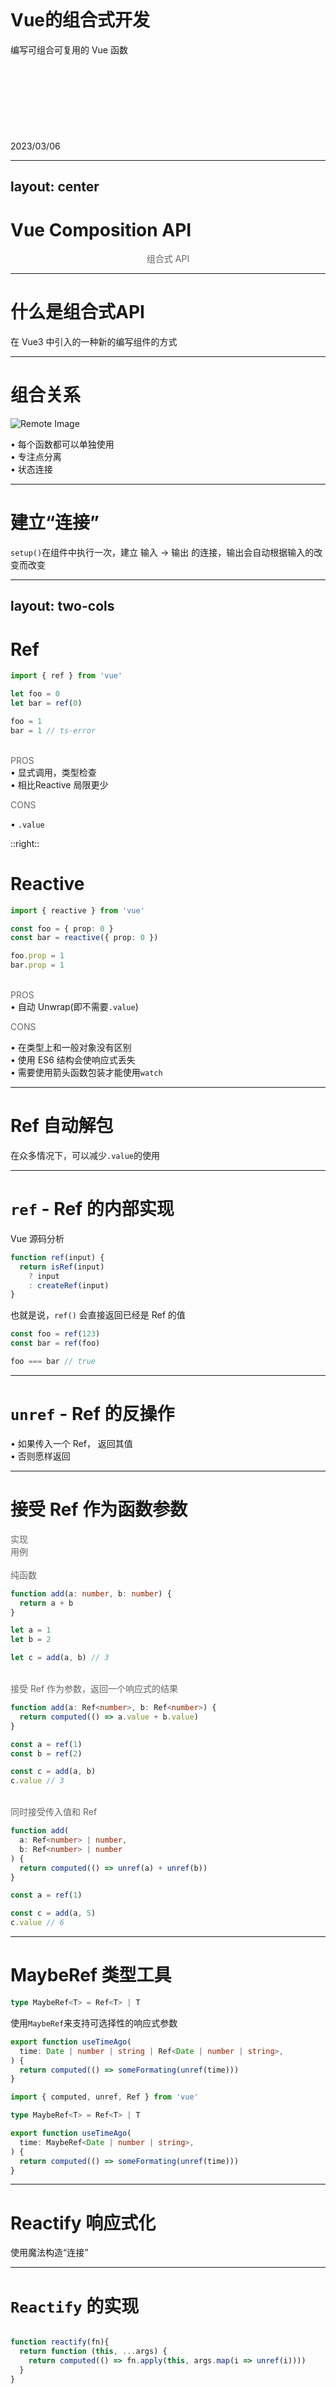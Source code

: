 <br />
<br />
<br />
<br />
<br />
<br />

# Vue的组合式开发
编写可组合可复用的 Vue 函数
<br />
<br />
<br />
<br />
<br />
<br />
<br />
<br />
<br />
2023/03/06

---
layout: center
---

# Vue Composition API

<center><font color="#666">组合式 API</font></center>


---

# 什么是组合式API
在 Vue3 中引入的一种新的编写组件的方式

<LR v-click-hide>
<template v-slot:left>
```ts
<script>
export default {
  data() {
    return {
      dark: false
    }
  },
  computed: {
    light() {
      return !this.dark
    }
  },
  methods: {
    toggleDark() {
      this.dark = !this.dark
    }
  }
}
</script>
```
</template>

<template v-slot:right>
```ts
<script>
import { ref, computed } from 'vue'

export default {
  setup() {
    const dark = ref(false)
    const light = computed(() => !dark.value)

    return {
      dark,
      light,
      toggleDark() {
        dark.value = !dark.value
      }
    }
  }
}
</script>
```
</template>
</LR>
<v-after v-click-hide>
<LR>
<template v-slot:left>
```ts {3,7-8,12-13}
<script>
export default {
  data() {
    return {
      dark: false
    }
  },
  computed: {
    light() {
      return !this.dark
    }
  },
  methods: {
    toggleDark() {
      this.dark = !this.dark
    }
  }
}
</script>
```
</template>

<template v-slot:right>
```ts {5,16}
<script>
import { ref, computed } from 'vue'

export default {
  setup() {
    const dark = ref(false)
    const light = computed(() => !dark.value)

    return {
      dark,
      light,
      toggleDark() {
        dark.value = !dark.value
      }
    }
  }
}
</script>
```
</template>
</LR>
</v-after>

---

# 什么是组合式API
在 Vue3 中引入的一种新的编写组件的方式

<LR v-click-hide>
<template v-slot:left>
```ts {4-6}
<script>
export default {
  data() {
    return {
      dark: false
    }
  },
  computed: {
    light() {
      return !this.dark
    }
  },
  methods: {
    toggleDark() {
      this.dark = !this.dark
    }
  }
}
</script>
```
</template>

<template v-slot:right>
```ts {6,10}
<script>
import { ref, computed } from 'vue'

export default {
  setup() {
    const dark = ref(false)
    const light = computed(() => !dark.value)

    return {
      dark,
      light,
      toggleDark() {
        dark.value = !dark.value
      }
    }
  }
}
</script>
```
</template>
</LR>
<v-after v-click-hide>
<LR>
<template v-slot:left>
```ts {8-12}
<script>
export default {
  data() {
    return {
      dark: false
    }
  },
  computed: {
    light() {
      return !this.dark
    }
  },
  methods: {
    toggleDark() {
      this.dark = !this.dark
    }
  }
}
</script>
```
</template>

<template v-slot:right>
```ts {7,11}
<script>
import { ref, computed } from 'vue'

export default {
  setup() {
    const dark = ref(false)
    const light = computed(() => !dark.value)

    return {
      dark,
      light,
      toggleDark() {
        dark.value = !dark.value
      }
    }
  }
}
</script>
```
</template>
</LR>
</v-after>

---

# 什么是组合式API
在 Vue3 中引入的一种新的编写组件的方式

<LR v-click-hide>
<template v-slot:left>
```ts {13-17}
<script>
export default {
  data() {
    return {
      dark: false
    }
  },
  computed: {
    light() {
      return !this.dark
    }
  },
  methods: {
    toggleDark() {
      this.dark = !this.dark
    }
  }
}
</script>
```
</template>

<template v-slot:right>
```ts {12-14}
<script>
import { ref, computed } from 'vue'

export default {
  setup() {
    const dark = ref(false)
    const light = computed(() => !dark.value)

    return {
      dark,
      light,
      toggleDark() {
        dark.value = !dark.value
      }
    }
  }
}
</script>
```
</template>
</LR>
<v-after v-click-hide>
<LR>
<template v-slot:left>
```ts
<script>
export default {
  data() {
    return {
      dark: false
    }
  },
  computed: {
    light() {
      return !this.dark
    }
  },
  methods: {
    toggleDark() {
      this.dark = !this.dark
    }
  }
}
</script>
```
</template>

<template v-slot:right>
```ts
<script>
import { ref, computed } from 'vue'

export default {
  setup() {
    const dark = ref(false)
    const light = computed(() => !dark.value)

    return {
      dark,
      light,
      toggleDark() {
        dark.value = !dark.value
      }
    }
  }
}
</script>
```
</template>
</LR>
</v-after>

---

# 为什么引入组合式API？


<v-clicks>
<LR class="mt-8 mb-8">
<template v-slot:left>
<font color="#666">选项式 API 存在的问题</font>
</template>
<template v-slot:right>
<font color="#666">组合式 API 提供的能力</font>
</template>
</LR>
<LR class="mb-4">
<template v-slot:left>
• 不利于复用
</template>
<template v-slot:right>
• 极易复用（原生JS函数）
</template>
</LR>
<LR class="mb-4">
<template v-slot:left>
• 潜在命名冲突
</template>
<template v-slot:right>
• 可灵活组合（生命周期钩子可多次使用）
</template>
</LR>
<LR class="mb-4">
<template v-slot:left>
• 上下文丢失
</template>
<template v-slot:right>
• 提供更好的上下文支持
</template>
</LR>
<LR class="mb-4">
<template v-slot:left>
• 有限的类型支持
</template>
<template v-slot:right>
• 更好的TypeScript类型支持
</template>
</LR>
<LR class="mb-4">
<template v-slot:left>
• 按API类型组织
</template>
<template v-slot:right>
• 按功能/逻辑组织
</template>
</LR>
<LR class="mb-4">
<template v-slot:left>
</template>
<template v-slot:right>
• 可独立于Vue组件使用
</template>
</LR>
</v-clicks>

---

# 什么是可组合函数
可复用逻辑的集合，专注点分离

<LR>
<template v-slot:left>

```ts
export function useDark(options: UseDarkOptions = {}) {
  const preferredDark = usePreferredDark()
  const mode = useColorMode()

  return computed<boolean>({
    get() {
      return mode.value === 'dark'
    },
    set(v) {
      mode.value = v === preferredDark.value 
        ? 'auto' : v ? 'dark' : 'light'
    },
  })
}
```

</template>
<template v-slot:right>

```ts
const isDark = useDark()
const toggleDark = useToggle(isDark)
```

```html
<button @click="toggleDark()" >
{{ isDark ? 'light' : 'dark' }}
</button>
```
<div class="flex-center mt-10">
<Dark />
</div>
</template>
</LR>

---

# 组合关系
![Remote Image](https://pageignore.github.io/share-ppt/useDark_img.png)

<v-clicks>
<div class="mb-5">• 每个函数都可以单独使用</div>
<div class="mb-5">• 专注点分离</div>
<div class="mb-5">• 状态连接</div>
</v-clicks>

---

# 建立“连接”
`setup()`在组件中执行一次，建立 输入 → 输出 的连接，输出会自动根据输入的改变而改变

<LR>
<template v-slot:left>
<v-clicks>
<div class="mb-5">• 状态驱动UI</div>
<div class="mb-5">• 状态改变会自动更新UI - 响应式</div>
<div class="mb-5">• 状态<code>setup()</code>函数，建立 状态 和 逻辑 的连接</div>
<div class="mb-5">• 通过<code>&#60;template&#62;</code>模板，建立 状态 和 UI 的连接</div>
</v-clicks>
</template>

<template v-slot:right>
<v-click>
  <Connect class="ml-4" />
</v-click>
</template>
</LR>

---
layout: two-cols
---

# Ref
<v-click at="1">
<div style="width:90%">

```ts
import { ref } from 'vue'

let foo = 0
let bar = ref(0)

foo = 1
bar = 1 // ts-error
```

</div>

</v-click>

<v-click at="2">

<br/>
<font color="#666">PROS</font>
<div class="mb-5 mt-5">• 显式调用，类型检查</div>
<div class="mb-5">• 相比Reactive 局限更少</div>

<font color="#666">CONS</font>
<div class="mt-5">• <code>.value</code></div>

</v-click>

::right::

# Reactive

<v-click at="1">

```ts
import { reactive } from 'vue'

const foo = { prop: 0 }
const bar = reactive({ prop: 0 })

foo.prop = 1
bar.prop = 1
```
</v-click>

<v-click at="3">

<br/>
<font color="#666">PROS</font>
<div class="mb-5 mt-5">• 自动 Unwrap(即不需要<code>.value</code>)</div>

<font color="#666">CONS</font>
<div class="mb-5 mt-5">• 在类型上和一般对象没有区别</div>
<div class="mb-5">• 使用 ES6 结构会使响应式丢失</div>
<div class="mb-5">• 需要使用箭头函数包装才能使用<code>watch</code></div>

</v-click>

---

# Ref 自动解包
在众多情况下，可以减少`.value`的使用

<v-clicks>

<LR>
<template v-slot:left>
<div class="lh-30">• <code>watch</code>直接接受Ref作为监听对象，并在回调函数中返回解包后的值</div>
</template> 
<template v-slot:right>

```ts
const counter = ref(0)

watch(counter, count => {
  console.log(count) // same as `counter.value`
})
```

</template>
</LR>

<LR>
<template v-slot:left>
<div class="lh-30">• Ref在模板中自动解包</div>
</template> 
<template v-slot:right>

```html
<template>
  <button @click="counter += 1">
    Counter is {{ counter }}
  </button>
</template>
```

</template>
</LR>

<LR>
<template v-slot:left>
<div class="lh-30">• 使用 Reactive 解包嵌套的 Ref</div>
</template> 
<template v-slot:right>

```ts
import { ref, reactive } from 'vue'
const foo = ref('bar')
const data = reactive({ foo, id: 10 })
data.foo // 'bar'
```

</template>
</LR>

</v-clicks>

---

# `ref` - Ref 的内部实现
Vue 源码分析

```ts
function ref(input) {
  return isRef(input)
    ? input
    : createRef(input)
}
```

也就是说，`ref()` 会直接返回已经是 Ref 的值

```ts
const foo = ref(123)
const bar = ref(foo)

foo === bar // true
```


---

# `unref` - Ref 的反操作
<div class="mt-5 mb-5">• 如果传入一个 Ref， 返回其值</div>
<div>• 否则愿样返回</div>

<v-click>
<LR>
<template v-slot:left>
<br />
<font color="#666">实现</font>
<br />

```ts
function unref<T>(r: Ref<T> | T): T {
  return isRef(r) ? r.value : r
}
```

</template> 
<template v-slot:right>
<br />
<font color="#666">使用</font>
<br />

```ts
import { unref, ref } from 'vue'

const foo = ref('foo')
unref(foo) // 'foo'

const bar = 'bar'
unref(bar) // 'bar'
```

</template>
</LR>
</v-click>

---

# 接受 Ref 作为函数参数

<div class="flex-3">
  <div class="flex-3-item-01"></div>
  <div class="flex-3-item-02">
   <font color="#666">实现</font>
  </div>
  <div class="flex-3-item-03">
   <font color="#666">用例</font>
  </div>
</div>

<v-clicks>

<div class="flex-3">
  <div class="flex-3-item-01"><br /><font color="#666">纯函数</font></div>
  <div class="flex-3-item-02">

  ```ts
  function add(a: number, b: number) {
    return a + b
  }
  ```

  </div>
  <div class="flex-3-item-03">
  
  ```ts
  let a = 1
  let b = 2

  let c = add(a, b) // 3
  ```
  
  </div>
</div>

<div class="flex-3">
  <div class="flex-3-item-01"><br /><font color="#666">接受 Ref 作为参数，返回一个响应式的结果</font></div>
  <div class="flex-3-item-02">

  ```ts
  function add(a: Ref<number>, b: Ref<number>) {
    return computed(() => a.value + b.value)
  }
  ```

  </div>
  <div class="flex-3-item-03">
  
  ```ts
  const a = ref(1)
  const b = ref(2)

  const c = add(a, b)
  c.value // 3
  ```
  
  </div>
</div>

<div class="flex-3">
  <div class="flex-3-item-01"><br /><font color="#666">同时接受传入值和 Ref</font></div>
  <div class="flex-3-item-02">

  ```ts
  function add(
    a: Ref<number> | number,
    b: Ref<number> | number
  ) {
    return computed(() => unref(a) + unref(b))
  }
  ```

  </div>
  <div class="flex-3-item-03">
  
  ```ts
  const a = ref(1)

  const c = add(a, 5)
  c.value // 6
  ```
  
  </div>
</div>

</v-clicks>

---

# MaybeRef 类型工具

```ts
type MaybeRef<T> = Ref<T> | T
```

使用`MaybeRef`来支持可选择性的响应式参数

```ts
export function useTimeAgo(
  time: Date | number | string | Ref<Date | number | string>,
) {
  return computed(() => someFormating(unref(time)))
}
```

```ts
import { computed, unref, Ref } from 'vue'

type MaybeRef<T> = Ref<T> | T

export function useTimeAgo(
  time: MaybeRef<Date | number | string>,
) {
  return computed(() => someFormating(unref(time)))
}
```

---

# Reactify 响应式化
使用魔法构造“连接”

<LR>
<template v-slot:left>

<div v-click>

可以将一个普通函数转化为一个响应式的函数

```ts
import { reactify } from '@vueuse/core'

function add(a, b) {
  return a + b
}

const useAdd = reactify(add)
```

自动 unref 入参，并将返回值包装为 computed

```ts
const x = ref(1)
const y = ref(2)
const z = useAdd(x, y) // z = 3

x.value = 10 // z = 12
```
</div>
</template>
<template v-slot:right>
<div v-click>

适用于JS原生方法

```ts
const useFloor= reactify(Math.floor)
const usePow = reactify(Math.pow)

const x = ref(2.4)
const res = usePow(useFloor(x), 2) // res = 4

x.value = 3.6 // res = 9
```

</div>
</template>
</LR>

---

# `Reactify` 的实现

```ts

function reactify(fn){
  return function (this, ...args) {
    return computed(() => fn.apply(this, args.map(i => unref(i))))
  }
}

```

---

# 让你的函数更灵活
让函数可以适应不同的场景

<LR>
<template v-slot:left>

<div>
构造一个“特殊的”Ref

```ts
import { useTitle } from '@vueuse/core'

const title = useTitle()

title.value = 'Hello World'
// 网页的标题随 Ref 改变

```

</div>
</template>

<template v-slot:right>

<div>
绑定一个现有的Ref

```ts
import { ref, computed } from 'vue'
import { useTitle } from '@vueuse/core'

const name = ref('Hello')
const title = computed(() => {
  return `${name.value} - World`
})

useTitle(title) // Hello - World

name.value = 'Hi' // Hi - World

```
</div>

</template>
</LR>

---

# `useTitle`
`useTitle` 的实现

```ts {all|7-8|10-14|all}
import { ref, watch } from 'vue'
import { MaybeRef } from '@vueuse/core'

export function useTitle(
  newTitle: MaybeRef<string | null | undefined>
) {
  // 重复使用用户提供的 Ref，或者建立一个新的
  const title = ref(newTitle || document.title)

  // 将页面的标题与 Ref 同步
  watch(title, (t) => {
    if (t != null)
      document.title = t
  }, { immediate: true })

  return title
}
```

---

# 重复使用已有的 Ref
如果将一个`ref`传递给`ref`构造函数，它会将其原样返回

<v-clicks>
<div class="mb-4">

```ts
const foo = ref(1)   // Ref<1>
const bar = ref(foo) // Ref<1>

foo === bar // true
```

</div>

<div class="mb-4">

```ts
function useFoo(foo: Ref<string> | string) {
  // 不需要额外操作
  const bar = isRef(foo) ? foo : ref(foo)

  // 与上面的代码等效
  const bar = ref(foo)

  /* ... */
}
```

</div>

<div class="mb-4">
这个技巧在编写不确定参数的函数时十分有用
</div>
</v-clicks>

---

# `Ref` / `unref`

<div v-click>
<div class="mt-5 mb-5">• <code>MaybeRef&#60;T&#62;</code>可以很好的配合`ref`和`unref`进行使用</div>
<div class="mb-5">• 使用<code>ref</code>当你想要将其标准化为Ref</div>
<div class="mb-5">• 使用<code>unref</code>当你想要获取其值</div>

```ts
type MaybeRef<T> = Ref<T> | T

function useBala<T>(arg: MaybeRef<T>) {
  const reference = ref(arg) // 得到 ref
  const value = unref(arg)   // 得到值
}
```

</div>

---

# 还可以更灵活
响应式的获取器

<LR>
<template v-slot:left>

<div>
接受响应式的`Ref`对象作为参数

```ts

const name = ref('Hello')
const title = computed(() => {
  return `${name.value} - World`
})

useTitle(title) // Hello - World

name.value = 'Hi' // Hi - World

```
</div>
</template>

<template v-slot:right>

<div>
直接传入一个函数

```ts

const name = ref('Hello')

useTitle(() => {
  return `${name.value} - World`
}) // Hello - World

name.value = 'Hi' // Hi - World

```
</div>

</template>
</LR>

---

# `MaybeComputedRef`

```ts

/**
 * 可能是一个 Ref，或者一个字面值
 */
export type MaybeRef<T> = T | Ref<T>

/**
 * 可能是一个 Ref，一个字面值，或者一个 Getter 函数
 */
export type MaybeComputedRef<T> = MaybeRef<T> | (() => T) | ComputedRef<T>

```

---

# `resolveRef`

```ts {all|2-3|all}
function resolveRef<T>(input: MaybeRef<T>): Ref<T> {
  return typeof input === 'function'
    ? computed(input)
    : ref(input)
}

```

<div class="mt-10" v-click>
如果传入的是一个函数，使用`computed`创建一个`Ref`对象，否则交由`ref()`处理
</div>

---

# `resolveUnRef`

```ts {all|2-3|all}
function resolveUnref<T>(input: MaybeRef<T>): T {
  return typeof input === 'function'
    ? input()
    : unref(input)
}

```

<div class="mt-10" v-click>
如果传入的是一个函数，直接调用取值，否则交由`ref()`处理
</div>

---

# `useTitle`
`useTitle` 的更灵活的实现

<LR>
<template v-slot:left>

<div>

```ts {2,5,7-8}
import { ref, watch } from 'vue'
import { MaybeRef} from '@vueuse/core'

export function useTitle(
  newTitle: MaybeRef<string | null | undefined>
) {
  // 重复使用用户提供的 Ref，或者建立一个新的
  const title = ref(newTitle || document.title)

  // 将页面的标题与 Ref 同步
  watch(title, (t) => {
    if (t != null)
      document.title = t
  }, { immediate: true })

  return title
}
```

</div>
</template>

<template v-slot:right>

<div>

```ts {2,5,7-8}
import { ref, watch } from 'vue'
import { MaybeComputedRef, resolveRef } from '@vueuse/core'

export function useTitle(
  newTitle: MaybeComputedRef<string | null | undefined>
) {
  // 重复使用用户提供的 Ref，或者建立一个新的
  const title = resolveRef(newTitle || document.title)

  // 将页面的标题与 Ref 同步
  watch(title, (t) => {
    if (t != null)
      document.title = t
  }, { immediate: true })

  return title
}
```
</div>

</template>
</LR>

---

# 将异步操作转换为“同步”
使用组合式API，甚至可以将异步请求转换为“同步”的

<v-clicks>
<div class="mb-5">
异步

```ts
const data = await fetch('https://api.github.com/').then(r => r.json())

// use data
```

</div>

<div class="mb-5">
组合式 API

```ts
const { data } = useFetch('https://api.github.com/').json()

const user_url = computed(() => data.value?.user_url)
```

</div>

<div>
先建立数据的“连接”，然后再等待异步请求返回将数据填充（注意：并不是真正的异步）
</div>
</v-clicks>

---

# 副作用自动清除
Vue原生的`watch`和`computed` API 会在组件销毁的时候自动解除其内部的依赖监听。
我们在编写自己的函数时，可以遵循同样的模式。

<div v-click>

```ts
import { onUnmounted } from 'vue'

export function useEventListener(target: EventTarget, name: string, fn: any) {
  target.addEventListener(name, fn)

  onUnmounted(() => {
    target.removeEventListener(name, fn) // <--
  })
}
```

</div>

---

# 状态共享
由于组合式 API 天然提供的灵活性，状态可以独立于组件被创建并使用

<LR>
<template v-slot:left>

<div v-click>

```ts
// shared.ts
import { reactive } from 'vue'

export const state = reactive({
  foo: 1,
  bar: 'Hello'
})
```

</div>

</template>
<template v-slot:right>

<div v-click>

```ts
// A.vue
import { state } from './shared.ts'

state.foo += 1
```

</div>

<div v-click>

```ts
// B.vue
import { state } from './shared.ts'

console.log(state.foo) // 2
```

</div>

</template>
</LR>

<div v-click class="mt-10">此方案不兼容SSR</div>

---

# useVModel
一个让使用 props 和 emit 更加容易的工具

<LR>
<template v-slot:left>

<div v-click>

```ts
export function useVModel(props, name) {
  const emit = getCurrentInstance().emit

  return computed({
    get() {
      return props[name]
    },
    set(v) {
      emit(`update:${name}`, v)
    }
  })
}
```

</div>

</template>
<template v-slot:right>

<div v-click>

```ts
export default defineComponent({
  setup(props) {
    const title = useVModel(props, 'title')

    return { title }
  }
})
```

</div>

<div v-click>

```html

<template>
  <input v-model:title="title" />
</template>

```

</div>

<div v-click>

```ts
setup(props) {
  const { titke } = useVModels(props)

  return { title }
}
```

</div>

</template>
</LR>

---

# 调试
让 `console.log` 更好看

<LR>
<template v-slot:left>

<div v-click>

```ts
const str = ref('hello world')
const num = ref(10086)
const obj = ref({a: 1})

const state = reactive({
  list: [1, 2 ,3]
})

console.log(str)
console.log(num)
console.log(obj)
console.log(state)
```

</div>

</template>

<template v-slot:right>

<div v-click>

![Remote Image](https://pageignore.github.io/share-ppt/log_img01.png)

</div>

</template>
</LR>

---

# 调试
让 `console.log` 更好看

<v-clicks>

<div class="mb-5 lh-30">
浏览器允许我们编写自定义的 formatter，从而自定义输出形式。在 Vue.js 3 的源码中，你可以搜索到名为initCustomFormatter 的函数，该函数就是用来在开发环境下初始化自定义 formatter 的。
</div>

<div class="mb-5 lh-30">
以Chrome 为例，我们可以打开 DevTools 的设置，然后勾选“Console”→“Enable custom formatters”选项。
</div>

</v-clicks>

<LR>
<template v-slot:left>

<div v-click>

```ts
const str = ref('hello world')
const num = ref(10086)
const obj = ref({a: 1})

const state = reactive({
  list: [1, 2 ,3]
})

console.log(str)
console.log(num)
console.log(obj)
console.log(state)
```

</div>

</template>

<template v-slot:right>

<div v-click>

![Remote Image](https://pageignore.github.io/share-ppt/log_img02.png)

</div>

</template>
</LR>

---

# 优化

<v-clicks>
<div class="mb-5">
• 使用 `shallowRef` 、`shallowReactive` 等浅层响应式函数
</div>

<div  class="mb-2">
• Tree-Shaking
</div>

<div  class="mb-5">

```ts
const x = 3;
/*#__PURE__*/ foo()
const y = 4;
```

</div>

<div  class="mb-2">
• 特性开关
</div>

<div  class="mb-5">

`__VUE_OPTIONS_API__`

如果明确知道自己不会使用选项 API，用户就可以使用 __VUE_OPTIONS_API__ 开关来关闭该特性，这样在打包的时候 Vue.js 的这部分代码就不会包含在最终的资源中，从而减小资源体积。

```ts
// webpack.DefinePlugin 插件配置
new webpack.DefinePlugin({
  __VUE_OPTIONS_API__: JSON.stringify(true), // 开启特性
})
```

</div>
</v-clicks>

---

# `@vue/composition-api`
为 Vue2 提供组合式 API 的插件

[vue/composition-api](https://github.com/vuejs/composition-api)

```ts
// same syntax for both Vue 2 and 3
import { ref, reactive, defineComponent } from 'vue-demi'
```

---

# Vue Demi
创建 Vue2 和 Vue3 兼容的插件库

[vueuse/vue-demi](https://github.com/vueuse/vue-demi)

```ts
// same syntax for both Vue 2 and 3
import { ref, reactive, defineComponent } from 'vue-demi'
```

---

# VueUse
Vue 组合式API工具合集

[VueUse](https://github.com/vueuse/vueuse)

<div v-click>
<div class="mt-10 mb-5">• 同时支持Vue2 和 3</div>
<div class="mb-5">• Tree-shake</div>
<div class="mb-5">• TypeScript</div>
<div class="mb-5">• 支持 CDN</div>
<div class="mb-5">• 丰富的生态系统</div>
</div>

---

# 快速回顾

<v-clicks>
<div class="mt-10 mb-5">• 建立“连接”</div>
<div class="mb-5">• 接受 Ref 作为函数参数</div>
<div class="mb-5">• 将异步操作转换为“同步”</div>
<div class="mb-5">• 副作用自动清除</div>
<div class="mb-5">• 状态共享</div>
<div class="mb-5">• <code>useVModel</code></div>
</v-clicks>


---
layout: center
---

#### 谢谢～
本演示文稿由 [Slidev](https://cn.sli.dev/) 强力驱动

<test />




